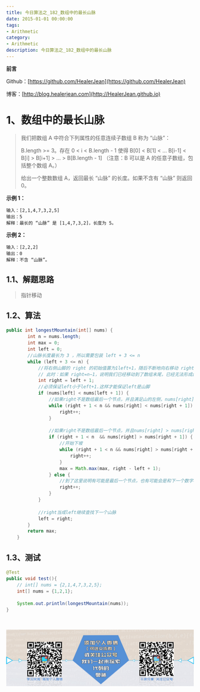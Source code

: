 ```yaml
---
title: 今日算法之_182_数组中的最长山脉
date: 2015-01-01 00:00:00
tags: 
- Arithmetic
category: 
- Arithmetic
description: 今日算法之_182_数组中的最长山脉
---
```


**前言**     

 Github：[https://github.com/HealerJean](https://github.com/HealerJean)         

 博客：[http://blog.healerjean.com](http://HealerJean.github.io)          



# 1、数组中的最长山脉
> 我们把数组 A 中符合下列属性的任意连续子数组 B 称为 “山脉”：   
>
> B.length >= 3。存在 0 < i < B.length - 1 使得 B[0] < B[1] < ... B[i-1] < B[i] > B[i+1] > ... > B[B.length - 1]
> （注意：B 可以是 A 的任意子数组，包括整个数组 A。）   
>
> 给出一个整数数组 A，返回最长 “山脉” 的长度。如果不含有 “山脉” 则返回 0。



**示例 1：**

```
输入：[2,1,4,7,3,2,5]
输出：5
解释：最长的 “山脉” 是 [1,4,7,3,2]，长度为 5。
```

**示例 2：**

```
输入：[2,2,2]
输出：0
解释：不含 “山脉”。
```



## 1.1、解题思路 

>  指针移动



## 1.2、算法

```java
public int longestMountain(int[] nums) {
        int n = nums.length;
        int max = 0;
        int left = 0;
        //山脉长度最长为 3 ，所以需要包装 left + 3 <= n
        while (left + 3 <= n) {
            //将右侧山脚的 right 的初始值置为1left+1，随后不断地向右移动 right，直到不满足 A[right] < A[right+1] 为止，
            // 此时：如果 right=n−1，说明我们已经移动到了数组末尾，已经无法形成山脉了；否则，right 指向的可能是山顶。我们需要额外判断是有满足 A[right] > A[right+1]，这是因为如果两者相等，那么 right 指向的就不是山顶了。
            int right = left + 1;
            //必须保证left小于left+1.这样才能保证left是山脚
            if (nums[left] < nums[left + 1]) {
                //如果right不是数组最后一个节点，并且满足山的左侧，nums[right] < nums[right + 1] 则要上坡
                while (right + 1 < n && nums[right] < nums[right + 1]) {
                    right++;
                }

                //如果right不是数组最后一个节点，并且nums[right] > nums[right + 1] 成立，说明要下坡了
                if (right + 1 < n  && nums[right] > nums[right + 1]) {
                    //开始下坡
                    while (right + 1 < n && nums[right] > nums[right + 1]) {
                        right++;
                    }
                    max = Math.max(max, right - left + 1);
                } else {
                    //到了这里说明有可能是最后一个节点，也有可能会是和下一个数字相等（nums[right] == nums[right + 1]）了
                    right++;
                }
            }

            //right当成left继续查找下一个山脉
            left = right;
        }
        return max;
    }
```




## 1.3、测试 

```java
@Test
public void test(){
    // int[] nums = {2,1,4,7,3,2,5};
    int[] nums = {1,2,1};

    System.out.println(longestMountain(nums));
}
```



​          

![ContactAuthor](https://raw.githubusercontent.com/HealerJean/HealerJean.github.io/master/assets/img/artical_bottom.jpg)



<link rel="stylesheet" href="https://unpkg.com/gitalk/dist/gitalk.css">

<script src="https://unpkg.com/gitalk@latest/dist/gitalk.min.js"></script> 
<div id="gitalk-container"></div>    
 <script type="text/javascript">
    var gitalk = new Gitalk({
		clientID: `1d164cd85549874d0e3a`,
		clientSecret: `527c3d223d1e6608953e835b547061037d140355`,
		repo: `HealerJean.github.io`,
		owner: 'HealerJean',
		admin: ['HealerJean'],
		id: '5tk6IwZTfDj7NLvP',
    });
    gitalk.render('gitalk-container');
</script> 


